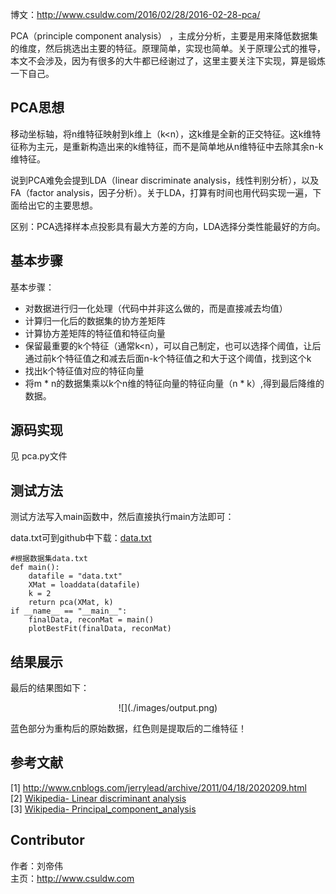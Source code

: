 
博文：http://www.csuldw.com/2016/02/28/2016-02-28-pca/

PCA（principle component analysis） ，主成分分析，主要是用来降低数据集的维度，然后挑选出主要的特征。原理简单，实现也简单。关于原理公式的推导，本文不会涉及，因为有很多的大牛都已经谢过了，这里主要关注下实现，算是锻炼一下自己。


## PCA思想

 移动坐标轴，将n维特征映射到k维上（k<n），这k维是全新的正交特征。这k维特征称为主元，是重新构造出来的k维特征，而不是简单地从n维特征中去除其余n-k维特征。

说到PCA难免会提到LDA（linear discriminate analysis，线性判别分析），以及FA（factor analysis，因子分析）。关于LDA，打算有时间也用代码实现一遍，下面给出它的主要思想。

区别：PCA选择样本点投影具有最大方差的方向，LDA选择分类性能最好的方向。

## 基本步骤


基本步骤：

- 对数据进行归一化处理（代码中并非这么做的，而是直接减去均值）
- 计算归一化后的数据集的协方差矩阵                   
- 计算协方差矩阵的特征值和特征向量
- 保留最重要的k个特征（通常k<n），可以自己制定，也可以选择个阈值，让后通过前k个特征值之和减去后面n-k个特征值之和大于这个阈值，找到这个k
- 找出k个特征值对应的特征向量
- 将m * n的数据集乘以k个n维的特征向量的特征向量（n * k）,得到最后降维的数据。

## 源码实现

见 pca.py文件

## 测试方法

测试方法写入main函数中，然后直接执行main方法即可：

data.txt可到github中下载：[data.txt](https://github.com/csuldw/MachineLearning/tree/master/PCA/data.txt)

```
#根据数据集data.txt
def main():    
    datafile = "data.txt"
    XMat = loaddata(datafile)
    k = 2
    return pca(XMat, k)
if __name__ == "__main__":
    finalData, reconMat = main()
    plotBestFit(finalData, reconMat)
```

## 结果展示

最后的结果图如下：

<center>
![](./images/output.png)
</center>

蓝色部分为重构后的原始数据，红色则是提取后的二维特征！


## 参考文献

[1] http://www.cnblogs.com/jerrylead/archive/2011/04/18/2020209.html  
[2] [Wikipedia- Linear discriminant analysis](https://en.wikipedia.org/wiki/Linear_discriminant_analysis)  
[3] [Wikipedia- Principal_component_analysis](https://en.wikipedia.org/wiki/Principal_component_analysis)


## Contributor

作者：刘帝伟  
主页：http://www.csuldw.com
